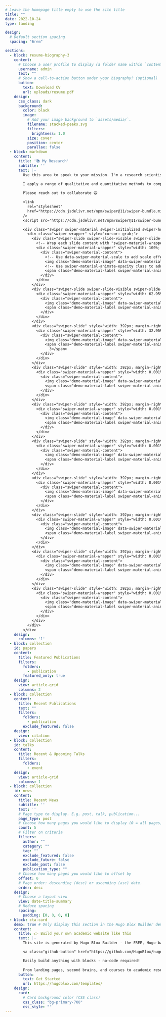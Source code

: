 ```yaml
---
# Leave the homepage title empty to use the site title
title: ""
date: 2022-10-24
type: landing

design:
  # Default section spacing
  spacing: "6rem"

sections:
  - block: resume-biography-3
    content:
      # Choose a user profile to display (a folder name within `content/authors/`)
      username: admin
      text: ""
      # Show a call-to-action button under your biography? (optional)
      button:
        text: Download CV
        url: uploads/resume.pdf
    design:
      css_class: dark
      background:
        color: black
        image:
          # Add your image background to `assets/media/`.
          filename: stacked-peaks.svg
          filters:
            brightness: 1.0
          size: cover
          position: center
          parallax: false
  - block: markdown
    content:
      title: '📚 My Research'
      subtitle: ''
      text: |-
        Use this area to speak to your mission. I'm a research scientist in the Moonshot team at DeepMind. I blog about machine learning, deep learning, and moonshots.

        I apply a range of qualitative and quantitative methods to comprehensively investigate the role of science and technology in the economy.
        
        Please reach out to collaborate 😃

        <link
          rel="stylesheet"
          href="https://cdn.jsdelivr.net/npm/swiper@11/swiper-bundle.min.css"
        />
        <script src="https://cdn.jsdelivr.net/npm/swiper@11/swiper-bundle.min.js"></script>

        <div class="swiper swiper-material swiper-initialized swiper-horizontal swiper-watch-progress" style="--swiper-material-slide-size: 392px;">
          <div class="swiper-wrapper" style="cursor: grab;">
            <div class="swiper-slide swiper-slide-visible swiper-slide-fully-visible swiper-slide-active" style="width: 392px; margin-right: 16px; --swiper-material-scale: 1;">
              <!-- Wrap each slide content with "swiper-material-wrapper" and "swiper-material-content" elements -->
              <div class="swiper-material-wrapper" style="width: 100%; transform: translate3d(0px, 0px, 0px);">
                <div class="swiper-material-content">
                  <!-- Use data-swiper-material-scale to add scale effect on required elements -->
                  <img class="demo-material-image" data-swiper-material-scale="1.25" src="https://sksla123.github.io/media/stacked-peaks.svg" style="transform: scale(1);">
                  <!-- Use swiper-material-animate-opacity class to add opacity animation on required elements -->
                  <span class="demo-material-label swiper-material-animate-opacity" style="opacity: 1;">Slide 1</span>
                </div>
              </div>
            </div>
            <div class="swiper-slide swiper-slide-visible swiper-slide-fully-visible swiper-slide-next" style="width: 392px; margin-right: 16px; --swiper-material-scale: 0.6295918367346939;">
              <div class="swiper-material-wrapper" style="width: 62.9592%; transform: translate3d(0px, 0px, 0px);">
                <div class="swiper-material-content">
                  <img class="demo-material-image" data-swiper-material-scale="1.25" src="https://sksla123.github.io/media/stacked-peaks.svg" style="transform: scale(1.0926);">
                  <span class="demo-material-label swiper-material-animate-opacity" style="opacity: 1.15596e-05;">Slide 2</span>
                </div>
              </div>
            </div>
            <div class="swiper-slide" style="width: 392px; margin-right: 16px; --swiper-material-scale: 0.32959183673469383;">
              <div class="swiper-material-wrapper" style="width: 32.9592%; transform: translate3d(-145.2px, 0px, 0px);">
                <div class="swiper-material-content">
                  <img class="demo-material-image" data-swiper-material-scale="1.25" src="https://sksla123.github.io/media/stacked-peaks.svg" style="transform: scale(1.1676);">
                  <span class="demo-material-label swiper-material-animate-opacity" style="opacity: 0;">Slide
                    3</span>
                </div>
              </div>
            </div>
            <div class="swiper-slide" style="width: 392px; margin-right: 16px; --swiper-material-scale: 0.00001;">
              <div class="swiper-material-wrapper" style="width: 0.001%; transform: translate3d(-424px, 0px, 0px);">
                <div class="swiper-material-content">
                  <img class="demo-material-image" data-swiper-material-scale="1.25" src="https://sksla123.github.io/media/stacked-peaks.svg" style="transform: scale(1.25);">
                  <span class="demo-material-label swiper-material-animate-opacity" style="opacity: 0;">Slide 4</span>
                </div>
              </div>
            </div>
            <div class="swiper-slide" style="width: 392px; margin-right: 16px; --swiper-material-scale: 0.00001;">
              <div class="swiper-material-wrapper" style="width: 0.001%; transform: translate3d(-832px, 0px, 0px);">
                <div class="swiper-material-content">
                  <img class="demo-material-image" data-swiper-material-scale="1.25" src="https://sksla123.github.io/media/stacked-peaks.svg" style="transform: scale(1.25);">
                  <span class="demo-material-label swiper-material-animate-opacity" style="opacity: 0;">Slide 5</span>
                </div>
              </div>
            </div>
            <div class="swiper-slide" style="width: 392px; margin-right: 16px; --swiper-material-scale: 0.00001;">
              <div class="swiper-material-wrapper" style="width: 0.001%; transform: translate3d(-1240px, 0px, 0px);">
                <div class="swiper-material-content">
                  <img class="demo-material-image" data-swiper-material-scale="1.25" src="https://sksla123.github.io/media/stacked-peaks.svg" style="transform: scale(1.25);">
                  <span class="demo-material-label swiper-material-animate-opacity" style="opacity: 0;">Slide 6</span>
                </div>
              </div>
            </div>
            <div class="swiper-slide" style="width: 392px; margin-right: 16px; --swiper-material-scale: 0.00001;">
              <div class="swiper-material-wrapper" style="width: 0.001%; transform: translate3d(-1648px, 0px, 0px);">
                <div class="swiper-material-content">
                  <img class="demo-material-image" data-swiper-material-scale="1.25" src="https://sksla123.github.io/media/stacked-peaks.svg" style="transform: scale(1.25);">
                  <span class="demo-material-label swiper-material-animate-opacity" style="opacity: 0;">Slide 7</span>
                </div>
              </div>
            </div>
            <div class="swiper-slide" style="width: 392px; margin-right: 16px; --swiper-material-scale: 0.00001;">
              <div class="swiper-material-wrapper" style="width: 0.001%; transform: translate3d(-2056px, 0px, 0px);">
                <div class="swiper-material-content">
                  <img class="demo-material-image" data-swiper-material-scale="1.25" src="https://sksla123.github.io/media/stacked-peaks.svg" style="transform: scale(1.25);">
                  <span class="demo-material-label swiper-material-animate-opacity" style="opacity: 0;">Slide 8</span>
                </div>
              </div>
            </div>
            <div class="swiper-slide" style="width: 392px; margin-right: 16px; --swiper-material-scale: 0.00001;">
              <div class="swiper-material-wrapper" style="width: 0.001%; transform: translate3d(-2464px, 0px, 0px);">
                <div class="swiper-material-content">
                  <img class="demo-material-image" data-swiper-material-scale="1.25" src="https://sksla123.github.io/media/stacked-peaks.svg" style="transform: scale(1.25);">
                  <span class="demo-material-label swiper-material-animate-opacity" style="opacity: 0;">Slide 9</span>
                </div>
              </div>
            </div>
            <div class="swiper-slide" style="width: 392px; margin-right: 16px; --swiper-material-scale: 0.00001;">
              <div class="swiper-material-wrapper" style="width: 0.001%; transform: translate3d(-2872px, 0px, 0px);">
                <div class="swiper-material-content">
                  <img class="demo-material-image" data-swiper-material-scale="1.25" src="https://sksla123.github.io/media/stacked-peaks.svg" style="transform: scale(1.25);">
                  <span class="demo-material-label swiper-material-animate-opacity" style="opacity: 0;">Slide 10</span>
                </div>
              </div>
            </div>
          </div>
        </div>
    design:
      columns: '1'
  - block: collection
    id: papers
    content:
      title: Featured Publications
      filters:
        folders:
          - publication
        featured_only: true
    design:
      view: article-grid
      columns: 2
  - block: collection
    content:
      title: Recent Publications
      text: ""
      filters:
        folders:
          - publication
        exclude_featured: false
    design:
      view: citation
  - block: collection
    id: talks
    content:
      title: Recent & Upcoming Talks
      filters:
        folders:
          - event
    design:
      view: article-grid
      columns: 1
  - block: collection
    id: news
    content:
      title: Recent News
      subtitle: ''
      text: ''
      # Page type to display. E.g. post, talk, publication...
      page_type: post
      # Choose how many pages you would like to display (0 = all pages)
      count: 5
      # Filter on criteria
      filters:
        author: ""
        category: ""
        tag: ""
        exclude_featured: false
        exclude_future: false
        exclude_past: false
        publication_type: ""
      # Choose how many pages you would like to offset by
      offset: 0
      # Page order: descending (desc) or ascending (asc) date.
      order: desc
    design:
      # Choose a layout view
      view: date-title-summary
      # Reduce spacing
      spacing:
        padding: [0, 0, 0, 0]
  - block: cta-card
    demo: true # Only display this section in the Hugo Blox Builder demo site
    content:
      title: 👉 Build your own academic website like this
      text: |-
        This site is generated by Hugo Blox Builder - the FREE, Hugo-based open source website builder trusted by 250,000+ academics like you.

        <a class="github-button" href="https://github.com/HugoBlox/hugo-blox-builder" data-color-scheme="no-preference: light; light: light; dark: dark;" data-icon="octicon-star" data-size="large" data-show-count="true" aria-label="Star HugoBlox/hugo-blox-builder on GitHub">Star</a>

        Easily build anything with blocks - no-code required!
        
        From landing pages, second brains, and courses to academic resumés, conferences, and tech blogs.
      button:
        text: Get Started
        url: https://hugoblox.com/templates/
    design:
      card:
        # Card background color (CSS class)
        css_class: "bg-primary-700"
        css_style: ""
---
```

